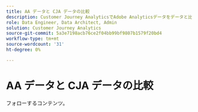 ```yaml
---
title: AA データと CJA データの比較
description: Customer Journey AnalyticsでAdobe Analyticsデータをデータと比較する方法を説明します
role: Data Engineer, Data Architect, Admin
solution: Customer Journey Analytics
source-git-commit: 5a3e7198acb76ce2f04bb99bf9807b1579f20bd4
workflow-type: tm+mt
source-wordcount: '31'
ht-degree: 0%

---
```



# AA データと CJA データの比較

フォローするコンテンツ。